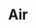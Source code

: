 ---
title: Air
longTitle: 'Air'
tags:
- gccommon
french:
- "[[Air]]"
relatedTerm:
- "[[Air quality Air conditioning Air pollution]]"
use:
- "[[Atmosphere Atmospheric environment]]"
---